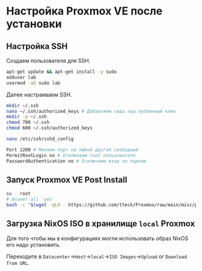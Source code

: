 <!--markdownlint-disable MD013-->
# Настройка Proxmox VE после установки

## Настройка SSH

Создаем пользователя для SSH.

```sh
apt-get update && apt-get install -y sudo
adduser lab
usermod -aG sudo lab
```

Далее настраиваем SSH.

```sh
mkdir ~/.ssh
nano ~/.ssh/authorized_keys # Добавляем сюда наш публичный ключ
mkdir -p ~/.ssh
chmod 700 ~/.ssh
chmod 600 ~/.ssh/authorized_keys

nano /etc/ssh/sshd_config

Port 2200 # Меняем порт на любой другой свободный
PermitRootLogin no # Отключаем root пользователя
PasswordAuthentication no # Отключаем вход по паролю
```

## Запуск Proxmox VE Post Install

```sh
su - root
# Answer all `yes`
bash -c "$(wget -qLO - https://github.com/tteck/Proxmox/raw/main/misc/post-pve-install.sh)"
```

## Загрузка NixOS ISO в хранилище `local` Proxmox

Для того чтобы мы в конфигурациях могли использовать образ NixOS его надо установить.

Переходите в `Datacenter`->`Host`->`local`->`ISO Images`->`Upload` or `Download from URL`.
